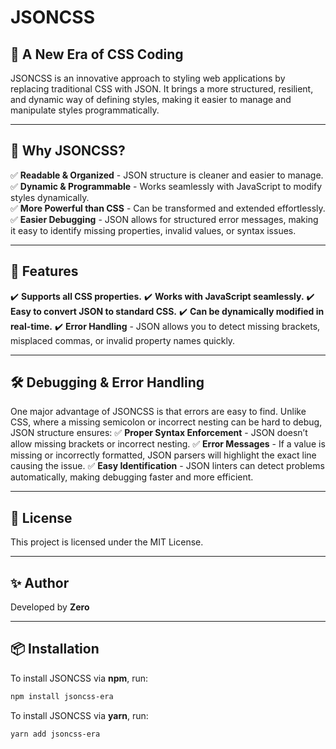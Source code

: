 # JSONCSS

## 🚀 A New Era of CSS Coding  

JSONCSS is an innovative approach to styling web applications by replacing traditional CSS with JSON. It brings a more structured, resilient, and dynamic way of defining styles, making it easier to manage and manipulate styles programmatically.

---

## 📌 Why JSONCSS?  
✅ **Readable & Organized** - JSON structure is cleaner and easier to manage.  
✅ **Dynamic & Programmable** - Works seamlessly with JavaScript to modify styles dynamically.  
✅ **More Powerful than CSS** - Can be transformed and extended effortlessly.  
✅ **Easier Debugging** - JSON allows for structured error messages, making it easy to identify missing properties, invalid values, or syntax issues.  


---

## 🎯 Features
✔️ **Supports all CSS properties.**
✔️ **Works with JavaScript seamlessly.**
✔️ **Easy to convert JSON to standard CSS.**
✔️ **Can be dynamically modified in real-time.**
✔️ **Error Handling** - JSON allows you to detect missing brackets, misplaced commas, or invalid property names quickly.


---

## 🛠 Debugging & Error Handling
One major advantage of JSONCSS is that errors are easy to find. Unlike CSS, where a missing semicolon or incorrect nesting can be hard to debug, JSON structure ensures:
✅ **Proper Syntax Enforcement** - JSON doesn’t allow missing brackets or incorrect nesting.
✅ **Error Messages** - If a value is missing or incorrectly formatted, JSON parsers will highlight the exact line causing the issue.
✅ **Easy Identification** - JSON linters can detect problems automatically, making debugging faster and more efficient.


---

## 📜 License
This project is licensed under the MIT License.


---

## ✨ Author
Developed by **Zero**

---

## 📦 Installation  
To install JSONCSS via **npm**, run:  
```sh
npm install jsoncss-era
```
To install JSONCSS via **yarn**, run:
```sh
yarn add jsoncss-era
```
